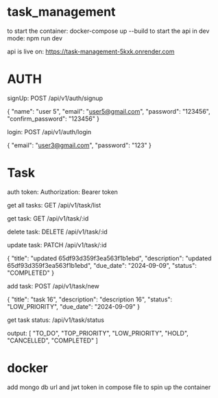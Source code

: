 # task_management

to start the container: docker-compose up --build
to start the api in dev mode: npm run dev

api is live on: https://task-management-5kxk.onrender.com

# AUTH

signUp: POST /api/v1/auth/signup

{
    "name": "user 5",
    "email": "user5@gmail.com",
    "password": "123456",
    "confirm_password": "123456"
}


login: POST /api/v1/auth/login

{
    "email": "user3@gmail.com",
    "password": "123"
}

# Task

auth token: 
    Authorization: Bearer token

get all tasks: GET /api/v1/task/list

get task: GET /api/v1/task/:id

delete task: DELETE /api/v1/task/:id

update task: PATCH /api/v1/task/:id

{
    "title": "updated 65df93d359f3ea563f1b1ebd",
    "description": "updated 65df93d359f3ea563f1b1ebd",
    "due_date": "2024-09-09",
    "status": "COMPLETED"
}


add task: POST /api/v1/task/new

{
    "title": "task 16",
    "description": "description 16",
    "status": "LOW_PRIORITY",
    "due_date": "2024-09-09"
}

get task status: /api/v1/task/status

output: [
        "TO_DO",
        "TOP_PRIORITY",
        "LOW_PRIORITY",
        "HOLD",
        "CANCELLED",
        "COMPLETED"
    ]

# docker

add mongo db url and jwt token in compose file to spin up the container